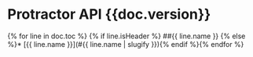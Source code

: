 Protractor API {{doc.version}}
==============

{% for line in doc.toc %}
{% if line.isHeader %}
##{{ line.name }}
{% else %}* [{{ line.name }}](#{{ line.name | slugify }}){% endif %}{% endfor %}
